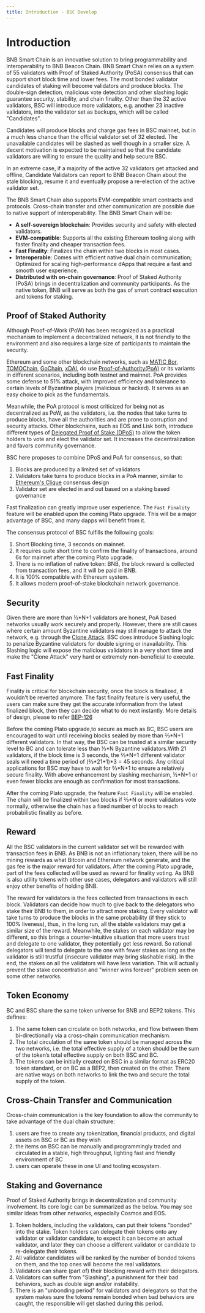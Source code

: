 ```yaml
---
title: Introduction - BSC Develop
---
```


# Introduction

BNB Smart Chain is an innovative solution to bring programmability and interoperability to BNB Beacon Chain. BNB Smart Chain relies on a system of 55 validators with Proof of Staked Authority (PoSA) consensus that can support short block time and lower fees. The most bonded validator candidates of staking will become validators and produce blocks. The double-sign detection, malicious vote detection and other slashing logic guarantee security, stability, and chain finality. 
Other than the 32 active validators, BSC will introduce more validators, e.g. another 23 inactive validators, into the validator set as backups, which will be called "Candidates".

Candidates will produce blocks and charge gas fees in BSC mainnet, but in a much less chance than the official validator set of 32 elected. The unavailable candidates will be slashed as well though in a smaller size. A decent motivation is expected to be maintained so that the candidate validators are willing to ensure the quality and help secure BSC.

In an extreme case, if a majority of the active 32 validators get attacked and offline, Candidate Validators can report to BNB Beacon Chain about the stale blocking, resume it and eventually propose a re-election of the active validator set.

The BNB Smart Chain also supports EVM-compatible smart contracts and protocols. Cross-chain transfer and other communication are possible due to native support of interoperability. The BNB Smart Chain will be:

* **A self-sovereign blockchain**: Provides security and safety with elected validators.
* **EVM-compatible**: Supports all the existing Ethereum tooling along with faster finality and cheaper transaction fees.
* **Fast Finality**: Finalizes the chain within two blocks in most cases.
* **Interoperable**: Comes with efficient native dual chain communication; Optimized for scaling high-performance dApps that require a fast and smooth user experience.
* **Distributed with on-chain governance**: Proof of Staked Authority (PoSA) brings in decentralization and community participants. As the native token, BNB will serve as both the gas of smart contract execution and tokens for staking.

## Proof of Staked Authority
Although Proof-of-Work (PoW) has been recognized as a practical mechanism to implement a decentralized network, it is not friendly to the environment and also requires a large size of participants to maintain the security.

Ethereum and some other blockchain networks, such as [MATIC Bor](https://github.com/maticnetwork/bor), [TOMOChain](https://tomochain.com/), [GoChain](https://gochain.io/), [xDAI](https://xdai.io/), do use [Proof-of-Authority(PoA)](https://en.wikipedia.org/wiki/Proof_of_authority) or its variants in different scenarios, including both testnet and mainnet. PoA provides some defense to 51% attack, with improved efficiency and tolerance to certain levels of Byzantine players (malicious or hacked). It serves as an easy choice to pick as the fundamentals.

Meanwhile, the PoA protocol is most criticized for being not as decentralized as PoW, as the validators, i.e. the nodes that take turns to produce blocks, have all the authorities and are prone to corruption and security attacks. Other blockchains, such as EOS and Lisk both, introduce different types of [Delegated Proof of Stake (DPoS)](https://en.bitcoinwiki.org/wiki/DPoS) to allow the token holders to vote and elect the validator set. It increases the decentralization and favors community governance.

BSC here proposes to combine DPoS and PoA for consensus, so that:

1. Blocks are produced by a limited set of validators
2. Validators take turns to produce blocks in a PoA manner, similar to [Ethereum's Clique](https://eips.ethereum.org/EIPS/eip-225) consensus design
3. Validator set are elected in and out based on a staking based governance

Fast finalization can greatly improve user experience. The `Fast Finality` feature will be enabled upon the coming Plato upgrade. This will be a major advantage of BSC, and many dapps will benefit from it.

The consensus protocol of BSC fulfills the following goals:

1. Short Blocking time, 3 seconds on mainnet.
2. It requires quite short time to confirm the finality of transactions, around 6s for mainnet after the coming Plato upgrade.
3. There is no inflation of native token: BNB, the block reward is collected from transaction fees, and it will be paid in BNB.
4. It is 100% compatible with Ethereum system.
5. It allows modern proof-of-stake blockchain network governance.

## Security
Given there are more than ½\*N+1 validators are honest, PoA based networks usually work securely and properly. However, there are still cases where certain amount Byzantine validators may still manage to attack the network, e.g. through the [Clone Attack](https://arxiv.org/pdf/1902.10244.pdf). BSC does introduce Slashing logic to penalize Byzantine validators for double signing or inavailability. This Slashing logic will expose the malicious validators in a very short time and make the "Clone Attack" very hard or extremely non-beneficial to execute.

## Fast Finality
Finality is critical for blockchain security, once the block is finalized, it wouldn’t be reverted anymore. The fast finality feature is very useful, the users can make sure they get the accurate information from the latest finalized block, then they can decide what to do next instantly. More details of design, please to refer [BEP-126](https://github.com/bnb-chain/BEPs/blob/master/BEPs/BEP126.md)

Before the coming Plato upgrade,to secure as much as BC, BSC users are encouraged to wait until receiving blocks sealed by more than ⅔*N+1 different validators. In that way, the BSC can be trusted at a similar security level to BC and can tolerate less than ⅓\*N Byzantine validators.With 21 validators, if the block time is 3 seconds, the ⅔\*N+1 different validator seals will need a time period of (⅔\*21+1)\*3 = 45 seconds. Any critical applications for BSC may have to wait for ⅔\*N+1 to ensure a relatively secure finality. With above enhancement by slashing mechanism, ½\*N+1 or even fewer blocks are enough as confirmation for most transactions.

After the coming Plato upgrade, the feature `Fast Finality` will be enabled. The chain will be finalized within two blocks if ⅔*N or more validators vote normally, otherwise the chain has a fixed number of blocks to reach probabilistic finality as before.

## Reward
All the BSC validators in the current validator set will be rewarded with transaction fees in BNB. As BNB is not an inflationary token, there will be no mining rewards as what Bitcoin and Ethereum network generate, and the gas fee is the major reward for validators. After the coming Plato upgrade, part of the fees collected will be used as reward for finality voting. As BNB is also utility tokens with other use cases, delegators and validators will still enjoy other benefits of holding BNB.

The reward for validators is the fees collected from transactions in each block. Validators can decide how much to give back to the delegators who stake their BNB to them, in order to attract more staking. Every validator will take turns to produce the blocks in the same probability (if they stick to 100% liveness), thus, in the long run, all the stable validators may get a similar size of the reward. Meanwhile, the stakes on each validator may be different, so this brings a counter-intuitive situation that more users trust and delegate to one validator, they potentially get less reward. So rational delegators will tend to delegate to the one with fewer stakes as long as the validator is still trustful (insecure validator may bring slashable risk). In the end, the stakes on all the validators will have less variation. This will actually prevent the stake concentration and "winner wins forever" problem seen on some other networks.

## Token Economy
BC and BSC share the same token universe for BNB and BEP2 tokens. This defines:

1. The same token can circulate on both networks, and flow between them bi-directionally via a cross-chain communication mechanism.
2. The total circulation of the same token should be managed across the two networks, i.e. the total effective supply of a token should be the sum of the token’s total effective supply on both BSC and BC.
3. The tokens can be initially created on BSC in a similar format as ERC20 token standard, or on BC as a BEP2, then created on the other. There are native ways on both networks to link the two and secure the total supply of the token.

## Cross-Chain Transfer and Communication
Cross-chain communication is the key foundation to allow the community to take advantage of the dual chain structure:

1. users are free to create any tokenization, financial products, and digital assets on BSC or BC as they wish
2. the items on BSC can be manually and programmingly traded and circulated in a stable, high throughput, lighting fast and friendly environment of BC
3. users can operate these in one UI and tooling ecosystem.

## Staking and Governance
Proof of Staked Authority brings in decentralization and community involvement. Its core logic can be summarized as the below. You may see similar ideas from other networks, especially Cosmos and EOS.

1. Token holders, including the validators, can put their tokens "bonded" into the stake. Token holders can delegate their tokens onto any validator or validator candidate, to expect it can become an actual validator, and later they can choose a different validator or candidate to re-delegate their tokens.
2. All validator candidates will be ranked by the number of bonded tokens on them, and the top ones will become the real validators.
3. Validators can share (part of) their blocking reward with their delegators.
4. Validators can suffer from "Slashing", a punishment for their bad behaviors, such as double sign and/or instability.
5. There is an "unbonding period" for validators and delegators so that the system makes sure the tokens remain bonded when bad behaviors are caught, the responsible will get slashed during this period.

